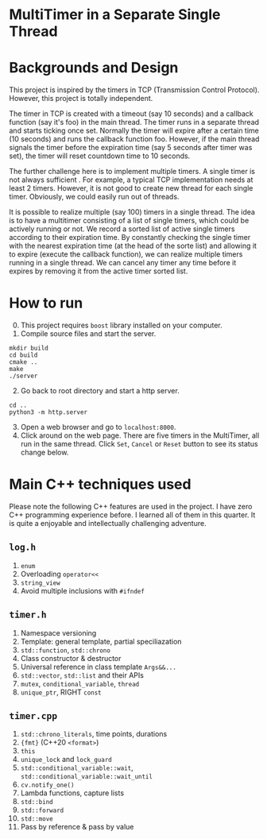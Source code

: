 # MultiTimer in a Separate Single Thread

# Backgrounds and Design
This project is inspired by the timers in TCP (Transmission Control Protocol). However, this project is totally independent.

The timer in TCP is created with a timeout (say 10 seconds) and a callback function (say it's foo) in the main thread. The timer runs in a separate thread and starts ticking once set. Normally the timer will expire after a certain time (10 seconds) and runs the callback function foo. However, if the main thread signals the timer before the expiration time (say 5 seconds after timer was set),  the timer will reset countdown time to 10 seconds.

The further challenge here is to implement multiple timers. A single timer is not always sufficient . For example, a typical TCP implementation needs at least 2 timers. However, it is not good to create new thread for each single timer. Obviously, we could easily run out of threads. 

It is possible to realize multiple (say 100) timers in a single thread. The idea is to have a multitimer consisting of a list of single timers, which could be actively running or not. We record a sorted list of active single timers according to their expiration time. By constantly checking the single timer with the nearest expiration time (at the head of the sorte list) and allowing it to expire (execute the callback function), we can realize multiple timers running in a single thread. We can cancel any timer any time before it expires by removing it from the active timer sorted list.


# How to run
0. This project requires `boost` library installed on your computer.
1. Compile source files and start the server.
```
mkdir build
cd build
cmake ..
make
./server
```
2. Go back to root directory and start a http server.
```
cd ..
python3 -m http.server
```
3. Open a web browser and go to `localhost:8000`.
4. Click around on the web page. There are five timers in the MultiTimer, all run in the same thread. Click `Set`, `Cancel` or `Reset` button to see its status change below.


# Main C++ techniques used
Please note the following C++ features are used in the project. I have zero C++ programming experience before. I learned all of them in this quarter. It is quite a enjoyable and intellectually challenging adventure.

## `log.h`
1. `enum`
2. Overloading `operator<<`
3. `string_view`
4. Avoid multiple inclusions with `#ifndef`

## `timer.h`
1. Namespace versioning
2. Template: general template, partial speciliazation
3. `std::function`, `std::chrono`
4. Class constructor & destructor
5. Universal reference in class template `Args&&...`
6. `std::vector`, `std::list` and their APIs
7. `mutex`, `conditional_variable`, `thread`
8. `unique_ptr`, RIGHT `const`

## `timer.cpp`
1. `std::chrono_literals`, time points, durations
2. `{fmt}` (C++20 `<format>`)
3. `this`
4. `unique_lock` and `lock_guard`
5. `std::conditional_variable::wait`, `std::conditional_variable::wait_until`
6. `cv.notify_one()`
7. Lambda functions, capture lists
8. `std::bind`
9. `std::forward`
10. `std::move`
11. Pass by reference & pass by value